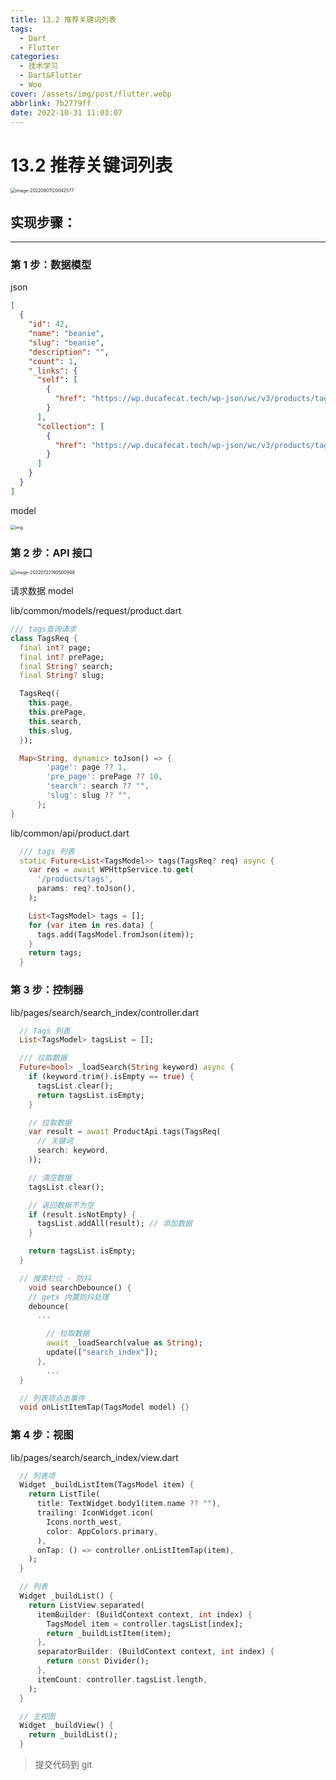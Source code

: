 ```yaml
---
title: 13.2 推荐关键词列表
tags:
  - Dart
  - Flutter
categories:
  - 技术学习
  - Dart&Flutter
  - Woo
cover: /assets/img/post/flutter.webp
abbrlink: 7b2779ff
date: 2022-10-31 11:03:07
---
```


# 13.2 推荐关键词列表

<img src="https://ducafecat.oss-cn-beijing.aliyuncs.com/podcast/image-20220801120042577.png" alt="image-20220801120042577" style="zoom: 50%;" />

## 实现步骤：

---

### 第 1 步：数据模型

json

```json
[
  {
    "id": 42,
    "name": "beanie",
    "slug": "beanie",
    "description": "",
    "count": 1,
    "_links": {
      "self": [
        {
          "href": "https://wp.ducafecat.tech/wp-json/wc/v3/products/tags/42"
        }
      ],
      "collection": [
        {
          "href": "https://wp.ducafecat.tech/wp-json/wc/v3/products/tags"
        }
      ]
    }
  }
]
```

model

<img src="https://ducafecat.oss-cn-beijing.aliyuncs.com/podcast/image_AyilQSZ5o_.png" alt="img" style="zoom: 50%;" />

### 第 2 步：API 接口

<img src="https://ducafecat.oss-cn-beijing.aliyuncs.com/podcast/image-20220722180500948.png" alt="image-20220722180500948" style="zoom:50%;" />

请求数据 model

lib/common/models/request/product.dart

```dart
/// tags查询请求
class TagsReq {
  final int? page;
  final int? prePage;
  final String? search;
  final String? slug;

  TagsReq({
    this.page,
    this.prePage,
    this.search,
    this.slug,
  });

  Map<String, dynamic> toJson() => {
        'page': page ?? 1,
        'pre_page': prePage ?? 10,
        'search': search ?? "",
        'slug': slug ?? "",
      };
}
```

lib/common/api/product.dart

```dart
  /// tags 列表
  static Future<List<TagsModel>> tags(TagsReq? req) async {
    var res = await WPHttpService.to.get(
      '/products/tags',
      params: req?.toJson(),
    );

    List<TagsModel> tags = [];
    for (var item in res.data) {
      tags.add(TagsModel.fromJson(item));
    }
    return tags;
  }
```

### 第 3 步：控制器

lib/pages/search/search_index/controller.dart

```dart
  // Tags 列表
  List<TagsModel> tagsList = [];
```

```dart
  /// 拉取数据
  Future<bool> _loadSearch(String keyword) async {
    if (keyword.trim().isEmpty == true) {
      tagsList.clear();
      return tagsList.isEmpty;
    }

    // 拉取数据
    var result = await ProductApi.tags(TagsReq(
      // 关键词
      search: keyword,
    ));

    // 清空数据
    tagsList.clear();

    // 返回数据不为空
    if (result.isNotEmpty) {
      tagsList.addAll(result); // 添加数据
    }

    return tagsList.isEmpty;
  }
```

```dart
  // 搜索栏位 - 防抖
	void searchDebounce() {
    // getx 内置防抖处理
    debounce(
      ...

        // 拉取数据
        await _loadSearch(value as String);
        update(["search_index"]);
      },
		...
  }
```

```dart
  // 列表项点击事件
  void onListItemTap(TagsModel model) {}
```

### 第 4 步：视图

lib/pages/search/search_index/view.dart

```dart
  // 列表项
  Widget _buildListItem(TagsModel item) {
    return ListTile(
      title: TextWidget.body1(item.name ?? ""),
      trailing: IconWidget.icon(
        Icons.north_west,
        color: AppColors.primary,
      ),
      onTap: () => controller.onListItemTap(item),
    );
  }
```

```dart
  // 列表
  Widget _buildList() {
    return ListView.separated(
      itemBuilder: (BuildContext context, int index) {
        TagsModel item = controller.tagsList[index];
        return _buildListItem(item);
      },
      separatorBuilder: (BuildContext context, int index) {
        return const Divider();
      },
      itemCount: controller.tagsList.length,
    );
  }
```

```dart
  // 主视图
  Widget _buildView() {
    return _buildList();
  }
```

> 提交代码到 git
